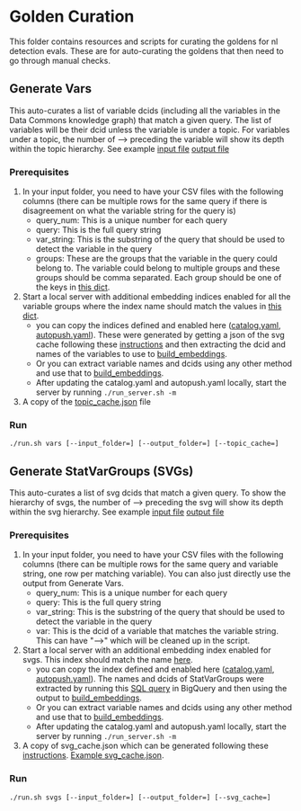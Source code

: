 # Golden Curation

This folder contains resources and scripts for curating the goldens for nl
detection evals. These are for auto-curating the goldens that then need to go
through manual checks.

## Generate Vars

This auto-curates a list of variable dcids (including all the variables in the
Data Commons knowledge graph) that match a given query. The list of variables will be their dcid unless the variable is under a topic. For variables under a topic, the number of --> preceding the variable will show its depth within the topic hierarchy. See example [input file](./input/var_example.csv) [output file](./output/var_example_vars.csv)

### Prerequisites

1. In your input folder, you need to have your CSV files with the following columns (there can be multiple rows for the same query if there is disagreement on what the variable string for the query is)
    - query_num: This is a unique number for each query
    - query: This is the full query string
    - var_string: This is the substring of the query that should be used to
    detect the variable in the query
    - groups: These are the groups that the variable in the query could belong to. The variable could belong to multiple groups and these groups should be comma separated. Each group should be one of the keys in [this dict](https://github.com/datacommonsorg/website/blob/master/tools/nl/detection_evals/golden_curation/generate_vars.py#L38-L49).
2. Start a local server with additional embedding indices enabled for all the variable groups where the index name should match the values in [this dict](https://github.com/datacommonsorg/website/blob/master/tools/nl/detection_evals/golden_curation/generate_vars.py#L38-L49).
    - you can copy the indices defined and enabled here ([catalog.yaml](https://github.com/chejennifer/website/blob/nlGoldensEmbeddings/deploy/nl/catalog.yaml#L96-L155), [autopush.yaml](https://github.com/chejennifer/website/blob/nlGoldensEmbeddings/deploy/helm_charts/envs/autopush.yaml#L65-L74)). These were generated by getting a json of the svg cache following these [instructions](https://g3doc.corp.google.com/datacommons/prophet/tools/README.md#refreshing-statvargroup-cache) and then extracting the dcid and names of the variables to use to [build_embeddings](../../embeddings/README.md#build-embeddings-index).
    - Or you can extract variable names and dcids using any other method and use that to [build_embeddings](../../embeddings/README.md#build-embeddings-index).
    - After updating the catalog.yaml and autopush.yaml locally, start the server by running `./run_server.sh -m`
3. A copy of the [topic_cache.json](../../../../server/config/nl_page/topic_cache.json) file

### Run

```./run.sh vars [--input_folder=] [--output_folder=] [--topic_cache=]```

## Generate StatVarGroups (SVGs)

This auto-curates a list of svg dcids that match a given query. To show the hierarchy of svgs, the number of --> preceding the svg will show its depth within the svg hierarchy. See example [input file](./input/svg_example.csv) [output file](./output/svg_example_svgs.csv)

### Prerequisites

1. In your input folder, you need to have your CSV files with the following columns (there can be multiple rows for the same query and variable string, one row per matching variable). You can also just directly use the output from Generate Vars.
    - query_num: This is a unique number for each query
    - query: This is the full query string
    - var_string: This is the substring of the query that should be used to
    detect the variable in the query
    - var: This is the dcid of a variable that matches the variable string. This can have "-->" which will be cleaned up in the script.
2. Start a local server with an additional embedding index enabled for svgs. This index should match the name [here](https://github.com/datacommonsorg/website/blob/master/tools/nl/detection_evals/golden_curation/generate_svgs.py#L26).
    - you can copy the index defined and enabled here ([catalog.yaml](https://github.com/chejennifer/website/blob/nlGoldensEmbeddings/deploy/nl/catalog.yaml#L156-L161), [autopush.yaml](https://github.com/chejennifer/website/blob/nlGoldensEmbeddings/deploy/helm_charts/envs/autopush.yaml#L75)). The names and dcids of StatVarGroups were extracted by running this [SQL query](https://paste.googleplex.com/6470327684825088) in BigQuery and then using the output to [build_embeddings](../../embeddings/README.md#build-embeddings-index).
    - Or you can extract variable names and dcids using any other method and use that to [build_embeddings](../../embeddings/README.md#build-embeddings-index).
    - After updating the catalog.yaml and autopush.yaml locally, start the server by running `./run_server.sh -m`
3. A copy of svg_cache.json which can be generated following these [instructions](https://g3doc.corp.google.com/datacommons/prophet/tools/README.md#refreshing-statvargroup-cache). [Example svg_cache.json](https://cnsviewer.corp.google.com/cns/jv-d/home/datcom/tmp/svg_2021_0405_1130.json?user=knowledge-answers).

### Run

```./run.sh svgs [--input_folder=] [--output_folder=] [--svg_cache=]```


